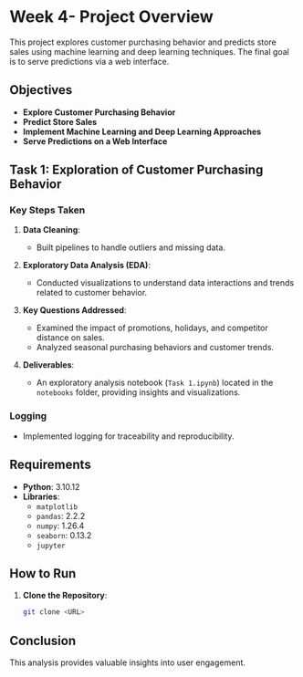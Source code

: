 # Week 4- Project Overview

This project explores customer purchasing behavior and predicts store sales using machine learning and deep learning techniques. The final goal is to serve predictions via a web interface.

## Objectives

- **Explore Customer Purchasing Behavior**
- **Predict Store Sales**
- **Implement Machine Learning and Deep Learning Approaches**
- **Serve Predictions on a Web Interface**

## Task 1: Exploration of Customer Purchasing Behavior

### Key Steps Taken

1. **Data Cleaning**:
   - Built pipelines to handle outliers and missing data.

2. **Exploratory Data Analysis (EDA)**:
   - Conducted visualizations to understand data interactions and trends related to customer behavior.

3. **Key Questions Addressed**:
   - Examined the impact of promotions, holidays, and competitor distance on sales.
   - Analyzed seasonal purchasing behaviors and customer trends.

4. **Deliverables**:
   - An exploratory analysis notebook (`Task 1.ipynb`) located in the `notebooks` folder, providing insights and visualizations.

### Logging

- Implemented logging for traceability and reproducibility.

## Requirements

- **Python**: 3.10.12
- **Libraries**:
  - `matplotlib`
  - `pandas`: 2.2.2
  - `numpy`: 1.26.4
  - `seaborn`: 0.13.2
  - `jupyter`

## How to Run

1. **Clone the Repository**:

   ```bash
   git clone <URL>

## Conclusion
This analysis provides valuable insights into user engagement.